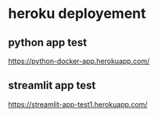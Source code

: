 # heroku deployement

## python app test
https://python-docker-app.herokuapp.com/

## streamlit app test
https://streamlit-app-test1.herokuapp.com/
